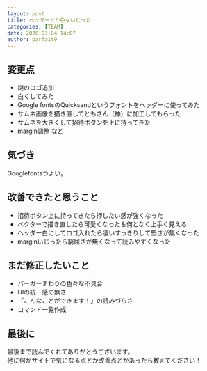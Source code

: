 ```yaml
---
layout: post
title: ヘッダーとか色々いじった
categories: [TEAM]
date: 2020-03-04 14:07
author: parfait9
---
```

## 変更点
- 謎のロゴ追加
- 白くしてみた
- Google fontsのQuicksandというフォントをヘッダーに使ってみた
- サムネ画像を描き直してともさん（神）に加工してもらった
- サムネを大きくして招待ボタンを上に持ってきた
- margin調整 など

## 気づき
Googlefontsつよい。

## 改善できたと思うこと
- 招待ボタン上に持ってきたら押したい感が強くなった
- ベクターで描き直したら可愛くなった＆何となく上手く見える
- ヘッダー白にしてロゴ入れたら凄いすっきりして堅さが無くなった
- marginいじったら窮屈さが無くなって読みやすくなった
  
## まだ修正したいこと
- バーガーまわりの色々な不具合
- UIの統一感の無さ
- 「こんなことができます！」の読みづらさ
- コマンド一覧作成

## 最後に
最後まで読んでくれてありがとうございます。  
他に何かサイトで気になる点とか改善点とかあったら教えてください！